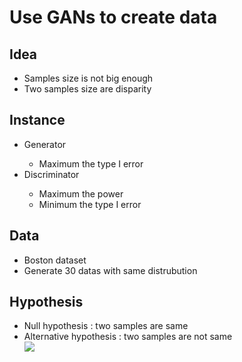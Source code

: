 <h1>Use GANs to create data</h1>
<p>
    <h2>Idea</h2>   
    <ul class="idea">
        <li>Samples size is not big enough</li>
        <li>Two samples size are disparity</li>
    </ul>
    <h2>Instance</h2>
    <ul class="instance">
        <li>Generator</li>
        <ul class="detail">
            <li>Maximum the type I error</li>
        </ul>
        <li>Discriminator</li>
        <ul class="detail">
            <li>Maximum the power</li>
            <li>Minimum the type I error</li>
        </ul>
    </ul>  
    <h2>Data</h2>
    <ul class="data">
        <li>Boston dataset</li>
        <li>Generate 30 datas with same distrubution</li>
    </ul>
    <h2>Hypothesis</h2>
    <ul class="hypothesis">
        <li>Null hypothesis : two samples are same</li>
        <li>Alternative hypothesis : two samples are not same</li>
        <img src="https://i.imgur.com/hNpxYNL.png">
    </ul>

